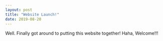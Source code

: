 ```yaml
---
layout: post
title: "Website Launch!"
date: 2019-08-20
---
```


Well. Finally got around to putting this website together! Haha, Welcome!!!